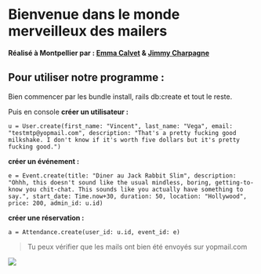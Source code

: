 # Bienvenue dans le monde merveilleux des mailers


  **Réalisé à Montpellier par : [Emma Calvet](https://github.com/emcalvet) & [Jimmy Charpagne](https://github.com/Hykios42/)**

## **Pour utiliser notre programme :**

Bien commencer par les bundle install, rails db:create et tout le reste.

Puis en console **créer un utilisateur :**

    u = User.create(first_name: "Vincent", last_name: "Vega", email: "testmtp@yopmail.com", description: "That's a pretty fucking good milkshake. I don't know if it's worth five dollars but it's pretty fucking good.")

**créer un événement :**

    e = Event.create(title: "Diner au Jack Rabbit Slim", description: "Ohhh, this doesn't sound like the usual mindless, boring, getting-to-know you chit-chat. This sounds like you actually have something to say.", start_date: Time.now+30, duration: 50, location: "Hollywood", price: 200, admin_id: u.id)

**créer une réservation :**

    a = Attendance.create(user_id: u.id, event_id: e)

> Tu peux vérifier que les mails ont bien été envoyés sur yopmail.com

![](https://media.giphy.com/media/UEbfQpfuK0xO0/giphy.gif)
